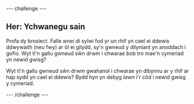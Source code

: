 --- challenge ---
## Her: Ychwanegu sain
Profa dy brosiect.  Falle wnei di sylwi fod yr un rhif yn cael ei ddewis ddwywaith (neu fwy) ar ôl ei gilydd, sy'n gwneud y dilyniant yn anoddach i gofio.  Wyt ti'n gallu gwneud sŵn drwm i chwarae bob tro mae'n cymeriad yn newid gwisg?

Wyt ti'n gallu gwneud sŵn drwm gwahanol i chwarae yn dibynnu ar y rhif ar hap sydd yn cael ei ddewis? Bydd hyn yn debyg _iawn_ i'r côd i newid gwisg y cymeriad.

--- /challenge ---
